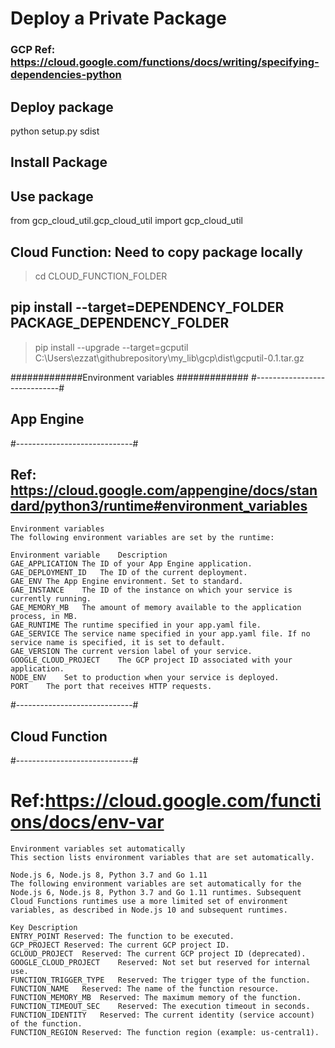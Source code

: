 # Deploy a Private Package

### GCP Ref: https://cloud.google.com/functions/docs/writing/specifying-dependencies-python
## Deploy package
python setup.py sdist

## Install Package

## Use package
from gcp_cloud_util.gcp_cloud_util import gcp_cloud_util

## Cloud Function: Need to copy package locally
> cd CLOUD_FUNCTION_FOLDER

## pip install --target=DEPENDENCY_FOLDER PACKAGE_DEPENDENCY_FOLDER
> pip install --upgrade --target=gcputil C:\Users\ezzat\githubrepository\my_lib\gcp\dist\gcputil-0.1.tar.gz



#############Environment variables #############
#-----------------------------#
## App Engine
#-----------------------------#
## Ref: https://cloud.google.com/appengine/docs/standard/python3/runtime#environment_variables

	Environment variables
	The following environment variables are set by the runtime:

	Environment variable	Description
	GAE_APPLICATION	The ID of your App Engine application.
	GAE_DEPLOYMENT_ID	The ID of the current deployment.
	GAE_ENV	The App Engine environment. Set to standard.
	GAE_INSTANCE	The ID of the instance on which your service is currently running.
	GAE_MEMORY_MB	The amount of memory available to the application process, in MB.
	GAE_RUNTIME	The runtime specified in your app.yaml file.
	GAE_SERVICE	The service name specified in your app.yaml file. If no service name is specified, it is set to default.
	GAE_VERSION	The current version label of your service.
	GOOGLE_CLOUD_PROJECT	The GCP project ID associated with your application.
	NODE_ENV	Set to production when your service is deployed.
	PORT	The port that receives HTTP requests.

#-----------------------------#
## Cloud Function
#-----------------------------#
# Ref:https://cloud.google.com/functions/docs/env-var
	Environment variables set automatically
	This section lists environment variables that are set automatically.

	Node.js 6, Node.js 8, Python 3.7 and Go 1.11
	The following environment variables are set automatically for the Node.js 6, Node.js 8, Python 3.7 and Go 1.11 runtimes. Subsequent Cloud Functions runtimes use a more limited set of environment variables, as described in Node.js 10 and subsequent runtimes.

	Key	Description
	ENTRY_POINT	Reserved: The function to be executed.
	GCP_PROJECT	Reserved: The current GCP project ID.
	GCLOUD_PROJECT	Reserved: The current GCP project ID (deprecated).
	GOOGLE_CLOUD_PROJECT	Reserved: Not set but reserved for internal use.
	FUNCTION_TRIGGER_TYPE	Reserved: The trigger type of the function.
	FUNCTION_NAME	Reserved: The name of the function resource.
	FUNCTION_MEMORY_MB	Reserved: The maximum memory of the function.
	FUNCTION_TIMEOUT_SEC	Reserved: The execution timeout in seconds.
	FUNCTION_IDENTITY	Reserved: The current identity (service account) of the function.
	FUNCTION_REGION	Reserved: The function region (example: us-central1).
